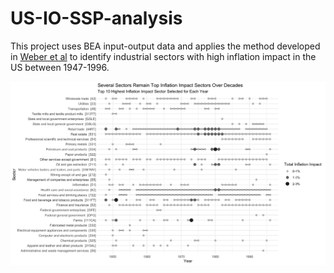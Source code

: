 # US-IO-SSP-analysis

This project uses BEA input-output data and applies the method developed in [Weber et al](https://scholarworks.umass.edu/econ_workingpaper/340/) to identify industrial sectors with high inflation impact in the US between 1947-1996.

![](results/publish/fig03-impact_dot_plot.png)

